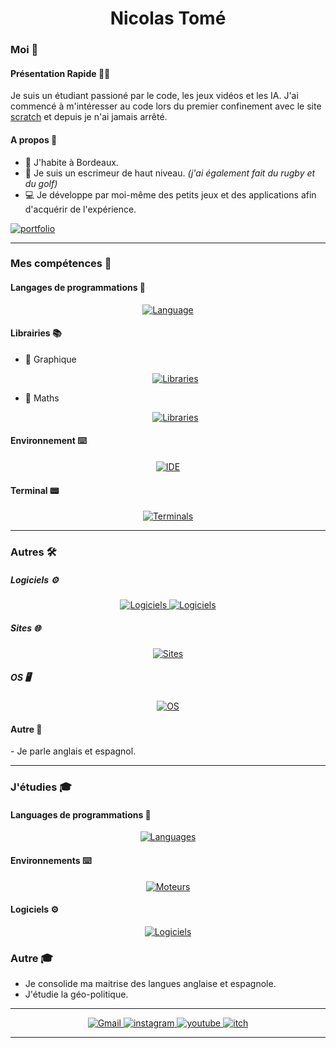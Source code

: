 <h1 align="center"> Nicolas Tomé </h1>

### Moi 👤

  #### Présentation Rapide 👋🏼
  Je suis un étudiant passioné par le code, les jeux vidéos et les IA. J'ai commencé à m'intéresser au code lors du premier confinement avec le site [scratch](https://scratch.mit.edu/) et depuis je n'ai jamais arrêté.

  #### A propos 📜

  - 📌 J'habite à Bordeaux.
  - 🤺 Je suis un escrimeur de haut niveau. *(j'ai également fait du rugby et du golf)*
  - 💻 Je développe par moi-même des petits jeux et des applications afin d'acquérir de l'expérience.
  
<a href="https://github.com/nico-tome/portfolio"><img alt="portfolio" src="https://img.shields.io/badge/Portfolio-7D7C84?style=for-the-badge&logo=gdscript&logoColor=white"/></a>
 
 ---
  
### Mes compétences 🔧

  #### Langages de programmations 🤖
  <p align="center">
    <a href="https://skillicons.dev">
      <img src="https://skillicons.dev/icons?i=c,cpp,html,css,javascript,py,godot,md&perline=9" alt="Language"/>
    </a>
  </p>
  
  #### Librairies 📚
  - 🎥 Graphique
    <p align="center">
      <a href="https://skillicons.dev">
        <img src="https://skills.syvixor.com/api/icons?i=pygame&perline=9" alt="Libraries"/>
      </a>
    </p>
    
  - 🧠 Maths
    <p align="center">
      <a href="https://skillicons.dev">
        <img src="https://skills.syvixor.com/api/icons?i=numpy,matplotlib,pandas,tensorflow&perline=9" alt="Libraries"/>
      </a>
    </p>
  
  #### Environnement ⌨️
  <p align="center">
    <a href="https://skillicons.dev">
      <img src="https://skillicons.dev/icons?i=vscode,vim,arduino,emacs,neovim,visualstudio&perline=9" alt="IDE"/>
    </a>
  </p>
  
  #### Terminal 📟
   <p align="center">
      <a href="https://skillicons.dev">
        <img src="https://skillicons.dev/icons?i=git,powershell,bash&perline=9" alt="Terminals"/>
      </a>
    </p>
  
---

### Autres 🛠️

  ##### Logiciels ⚙️
  <p align="center">
      <a href="https://skillicons.dev">
        <img src="https://skills.syvixor.com/api/icons?i=gimp,canva,trello,godot&perline=9" alt="Logiciels"/>
        <img src="https://skillicons.dev/icons?i=sketchup,figma,blender&perline=9" alt="Logiciels"/>
      </a>
  </p>
              
  ##### Sites 🌐
  <p align="center">
      <a href="https://skillicons.dev">
        <img src="https://skills.syvixor.com/api/icons?i=github,gitlab,drive,,linkedin,pinterest&perline=9" alt="Sites"/>
      </a>
  </p>
      
  ##### OS 🖥️
  <p align="center">
      <a href="https://skillicons.dev">
        <img src="https://skills.syvixor.com/api/icons?i=windows,ubuntu,linux,kalilinux&perline=9" alt="OS"/>
      </a>
  </p>
  
  #### Autre 🧠
  <p>
  - Je parle anglais et espagnol.
  </p>
  
 ---
 
### J'étudies 🎓

  #### Languages de programmations 🤖
  <p align="center">
      <a href="https://skillicons.dev">
        <img src="https://skills.syvixor.com/api/icons?i=cpp,csharp,c,php,mysql,postgresql,typescript,css,javascript&perline=9" alt="Languages"/>
      </a>
  </p>
  
  #### Environnements ⌨️
  <p align="center">
      <a href="https://skillicons.dev">
        <img src="https://skills.syvixor.com/api/icons?i=unity,unrealengine&perline=9" alt="Moteurs"/>
      </a>
  </p>
  
  #### Logiciels ⚙️
  <p align="center">
      <a href="https://skillicons.dev">
        <img src="https://skills.syvixor.com/api/icons?i=adobe,blender,django,qtwidgets,androidstudio,amazonwebservices,cloudflare,electron&perline=9" alt="Logiciels"/>
      </a>
  </p>
  
  ### Autre 🎓
  
  - Je consolide ma maitrise des langues anglaise et espagnole.
  - J'étudie la géo-politique.

---

<p align="center">
    <a target="_blank" href="mailto:nicolas.tome.38@gmail.com">
        <img alt="Gmail" src="https://img.shields.io/badge/Gmail-D14836?style=for-the-badge&logo=gmail&logoColor=white" />
    </a>
    <a target="_blank" href="https://www.instagram.com/nico__tome/">
        <img alt="instagram" src="https://img.shields.io/badge/Instagram-E4405F?style=for-the-badge&logo=instagram&logoColor=white">
    </a>
    <a target="_blank" href="https://www.youtube.com/channel/UCdCudHce2Enb42QlhJ0Q7aQ">
        <img alt="youtube" src="https://img.shields.io/badge/YouTube-FF0000?style=for-the-badge&logo=youtube&logoColor=white">
    </a>
    <a target="_blank" href="https://tomyo.itch.io/">
      <img alt="itch" src="https://img.shields.io/badge/Itch.io-FA5C5C?style=for-the-badge&logo=itchdotio&logoColor=white">
    </a>
</p>

---
